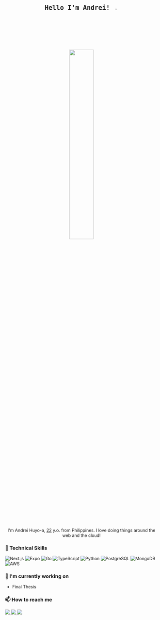 <div align="center">

<h2 align="center">
   <samp>
  Hello I'm Andrei!
  </samp>
     <a href="https://andreihuyoa.vercel.app"><img src="https://media.giphy.com/media/hvRJCLFzcasrR4ia7z/giphy.gif" width="3%"></a>
</h2>

<a href="https://andreihuyoa.vercel.app">
<img src="https://media0.giphy.com/media/v1.Y2lkPTc5MGI3NjExaW5jdmppajRhOWczcWExbDk0eG5icnNjbGl5MXNzb3IxZHFya2NyOSZlcD12MV9pbnRlcm5hbF9naWZfYnlfaWQmY3Q9Zw/Ssts7rvD7E01O/giphy.gif" width="40%"></a>

I'm Andrei Huyo-a, [22](https://github.com/andreihuyoa/andreihuyoa/commit/30f41f2d4195dada4c7a895b86e0c63775abca23) y.o. from Philippines. I love doing things around the web and the cloud!

</div>

### 🌱 Technical Skills

![Next.js](https://img.shields.io/badge/Next.js-000000?style=flat-square&logo=nextdotjs&logoColor=white)
![Expo](https://img.shields.io/badge/Expo-262929?style=flat-square&logo=expo&logoColor=white)
![Go](https://img.shields.io/badge/Go-4ca8ac?style=flat-square&logo=go&logoColor=white)
![TypeScript](https://img.shields.io/badge/Typescript-81add4?style=flat-square&logo=typescript&logoColor=white)
![Python](https://img.shields.io/badge/Python-4c88cf?style=flat-square&logo=python&logoColor=white)
![PostgreSQL](https://img.shields.io/badge/PostgreSQL-0D848C?style=flat-square&logo=postgresql&logoColor=white)
![MongoDB](https://img.shields.io/badge/MongoDB-4C6619?style=flat-square&logo=mongodb&logoColor=white)
![AWS](https://img.shields.io/badge/AWS-2C3644?style=flat-square&logo=amazonwebservices&logoColor=white)

### 🔭 I'm currently working on

 <!-- uncomment this later
- [Lokalista](https://github.com/andreihuyoa/lokalista-but-mern)
- [Tunesculpt](https://github.com/andreihuyoa/Tunesculpt)
 -->
- Final Thesis

### 📫 How to reach me
<div>
  <a target="_blank" href="https://www.linkedin.com/in/andreihuyoa">
    <img src="https://img.shields.io/badge/LinkedIn-31A8ED?&style=flat" />
  </a>

  <a href="mailto:andrei.huyoa.me@gmail.com">
    <img src="https://img.shields.io/badge/Email-61192A?&style=flat" />
  </a>

  <a target="_blank" href="https://andreihuyoa.vercel.app">
    <img src="https://img.shields.io/badge/Personal%20Site-gray?style=flat" />
  </a>
</div>


<!--
**andreihuyoa/andreihuyoa** is a ✨ _special_ ✨ repository because its `README.md` (this file) appears on your GitHub profile.

Here are some ideas to get you started:

- 👯 I’m looking to collaborate on ...
- 🤔 I’m looking for help with ...
- 💬 Ask me about ...
- 😄 Pronouns: ...
- ⚡ Fun fact: ...
  -->
